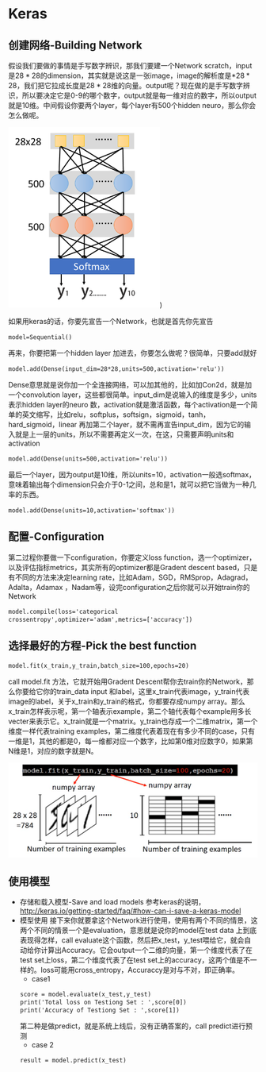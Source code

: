 # Keras
## 创建网络-Building Network

假设我们要做的事情是手写数字辨识，那我们要建一个Network scratch，input是$28\ast 28$的dimension，其实就是说这是一张image，image的解析度是*$28\ast28$，我们把它拉成长度是$28\ast 28$维的向量。output呢？现在做的是手写数字辨识，所以要决定它是0-9的哪个数字，output就是每一维对应的数字，所以output就是10维。中间假设你要两个layer，每个layer有500个hidden neuro，那么你会怎么做呢。

![](res/chapter16-1.png))

如果用keras的话，你要先宣告一个Network，也就是首先你先宣告
```
model=Sequential()
```
再来，你要把第一个hidden layer 加进去，你要怎么做呢？很简单，只要add就好
```
model.add(Dense(input_dim=28*28,units=500,activation='relu'))
```
Dense意思就是说你加一个全连接网络，可以加其他的，比如加Con2d，就是加一个convolution layer，这些都很简单。input_dim是说输入的维度是多少，units表示hidden layer的neuro 数，activation就是激活函数，每个activation是一个简单的英文缩写，比如relu，softplus，softsign，sigmoid，tanh，hard_sigmoid，linear
再加第二个layer，就不需再宣告input_dim，因为它的输入就是上一层的units，所以不需要再定义一次，在这，只需要声明units和activation
```
model.add(Dense(units=500,activation='relu'))
```
最后一个layer，因为output是10维，所以units=10，activation一般选softmax，意味着输出每个dimension只会介于0-1之间，总和是1，就可以把它当做为一种几率的东西。
```
model.add(Dense(units=10,activation='softmax'))
```
## 配置-Configuration
第二过程你要做一下configuration，你要定义loss function，选一个optimizer，以及评估指标metrics，其实所有的optimizer都是Gradent descent based，只是有不同的方法来决定learning rate，比如Adam，SGD，RMSprop，Adagrad，Adalta，Adamax ，Nadam等，设完configuration之后你就可以开始train你的Network
```
model.compile(loss='categorical crossentropy',optimizer='adam',metrics=['accuracy'])
```

## 选择最好的方程-Pick the best function
```
model.fit(x_train,y_train,batch_size=100,epochs=20)
```
call model.fit 方法，它就开始用Gradent Descent帮你去train你的Network，那么你要给它你的train_data input 和label，这里x_train代表image，y_train代表image的label，关于x_train和y_train的格式，你都要存成numpy array。那么x_train怎样表示呢，第一个轴表示example，第二个轴代表每个example用多长vecter来表示它。x_train就是一个matrix。y_train也存成一个二维matrix，第一个维度一样代表training examples，第二维度代表着现在有多少不同的case，只有一维是1，其他的都是0，每一维都对应一个数字，比如第0维对应数字0，如果第N维是1，对应的数字就是N。


![](res/chapter16-2.png)

## 使用模型

- 存储和载入模型-Save and load models
参考keras的说明，http://keras.io/getting-started/faq/#how-can-i-save-a-keras-model
- 模型使用
接下来你就要拿这个Network进行使用，使用有两个不同的情景，这两个不同的情景一个是evaluation，意思就是说你的model在test data 上到底表现得怎样，call evaluate这个函数，然后把x_test，y_test喂给它，就会自动给你计算出Accuracy。它会output一个二维的向量，第一个维度代表了在test set上loss，第二个维度代表了在test set上的accuracy，这两个值是不一样的。loss可能用cross_entropy，Accuraccy是对与不对，即正确率。
	- case1
	```
	score = model.evaluate(x_test,y_test)
	print('Total loss on Testiong Set : ',score[0])
	print('Accuracy of Testiong Set : ',score[1])
	```
	第二种是做predict，就是系统上线后，没有正确答案的，call predict进行预测
	- case 2
	```
	result = model.predict(x_test)
	```

